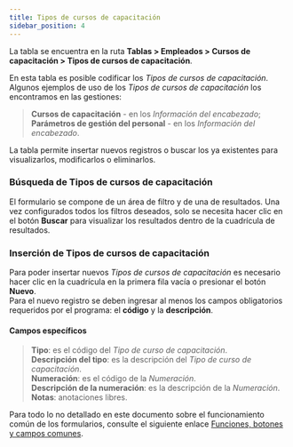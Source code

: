 ```yaml
---
title: Tipos de cursos de capacitación
sidebar_position: 4
---
```


La tabla se encuentra en la ruta **Tablas > Empleados > Cursos de capacitación > Tipos de cursos de capacitación**.

En esta tabla es posible codificar los *Tipos de cursos de capacitación*.  
Algunos ejemplos de uso de los *Tipos de cursos de capacitación* los encontramos en las gestiones:  
> **Cursos de capacitación** - en los *Información del encabezado*;  
> **Parámetros de gestión del personal** - en los *Información del encabezado*.

La tabla permite insertar nuevos registros o buscar los ya existentes para visualizarlos, modificarlos o eliminarlos.

### Búsqueda de Tipos de cursos de capacitación 

El formulario se compone de un área de filtro y de una de resultados. Una vez configurados todos los filtros deseados, solo se necesita hacer clic en el botón **Buscar** para visualizar los resultados dentro de la cuadrícula de resultados.

### Inserción de Tipos de cursos de capacitación 

Para poder insertar nuevos *Tipos de cursos de capacitación* es necesario hacer clic en la cuadrícula en la primera fila vacía o presionar el botón **Nuevo**.  
Para el nuevo registro se deben ingresar al menos los campos obligatorios requeridos por el programa: el **código** y la **descripción**.

#### Campos específicos

> **Tipo**: es el código del *Tipo de curso de capacitación*.  
> **Descripción del tipo**: es la descripción del *Tipo de curso de capacitación*.  
> **Numeración**: es el código de la *Numeración*.  
> **Descripción de la numeración**: es la descripción de la *Numeración*.  
> **Notas**: anotaciones libres.

Para todo lo no detallado en este documento sobre el funcionamiento común de los formularios, consulte el siguiente enlace [Funciones, botones y campos comunes](/docs/guide/common).